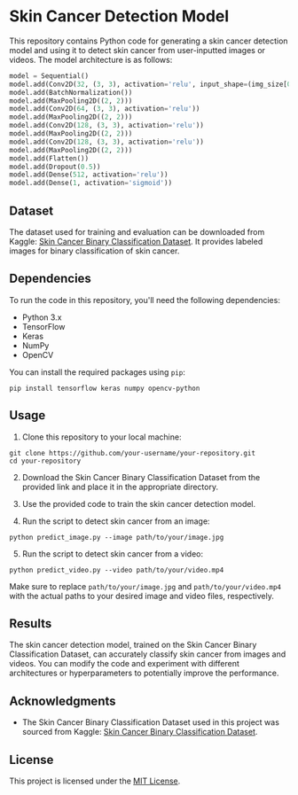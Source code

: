 # Skin Cancer Detection Model

This repository contains Python code for generating a skin cancer detection model and using it to detect skin cancer from user-inputted images or videos. The model architecture is as follows:

```python
model = Sequential()
model.add(Conv2D(32, (3, 3), activation='relu', input_shape=(img_size[0], img_size[1], 3)))
model.add(BatchNormalization())
model.add(MaxPooling2D((2, 2)))
model.add(Conv2D(64, (3, 3), activation='relu'))
model.add(MaxPooling2D((2, 2)))
model.add(Conv2D(128, (3, 3), activation='relu'))
model.add(MaxPooling2D((2, 2)))
model.add(Conv2D(128, (3, 3), activation='relu'))
model.add(MaxPooling2D((2, 2)))
model.add(Flatten())
model.add(Dropout(0.5))
model.add(Dense(512, activation='relu'))
model.add(Dense(1, activation='sigmoid'))
```

## Dataset

The dataset used for training and evaluation can be downloaded from Kaggle: [Skin Cancer Binary Classification Dataset](https://www.kaggle.com/datasets/kylegraupe/skin-cancer-binary-classification-dataset). It provides labeled images for binary classification of skin cancer.

## Dependencies

To run the code in this repository, you'll need the following dependencies:

- Python 3.x
- TensorFlow
- Keras
- NumPy
- OpenCV

You can install the required packages using `pip`:

```shell
pip install tensorflow keras numpy opencv-python
```

## Usage

1. Clone this repository to your local machine:

```shell
git clone https://github.com/your-username/your-repository.git
cd your-repository
```

2. Download the Skin Cancer Binary Classification Dataset from the provided link and place it in the appropriate directory.

3. Use the provided code to train the skin cancer detection model.

4. Run the script to detect skin cancer from an image:

```shell
python predict_image.py --image path/to/your/image.jpg
```

5. Run the script to detect skin cancer from a video:

```shell
python predict_video.py --video path/to/your/video.mp4
```

Make sure to replace `path/to/your/image.jpg` and `path/to/your/video.mp4` with the actual paths to your desired image and video files, respectively.

## Results

The skin cancer detection model, trained on the Skin Cancer Binary Classification Dataset, can accurately classify skin cancer from images and videos. You can modify the code and experiment with different architectures or hyperparameters to potentially improve the performance.

## Acknowledgments

- The Skin Cancer Binary Classification Dataset used in this project was sourced from Kaggle: [Skin Cancer Binary Classification Dataset](https://www.kaggle.com/datasets/kylegraupe/skin-cancer-binary-classification-dataset).

## License

This project is licensed under the [MIT License](LICENSE).

